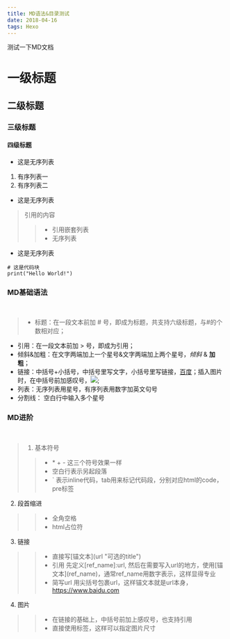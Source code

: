 ```yaml
---
title: MD语法&目录测试
date: 2018-04-16
tags: Hexo
---
```

测试一下MD文档
 <!-- more -->

# 一级标题

## 二级标题

### 三级标题
#### 四级标题
- 这是无序列表
1. 有序列表一
2. 有序列表二

- 这是无序列表
> 引用的内容
>>+ 引用嵌套列表
>>+ 无序列表

- 这是无序列表
```
# 这是代码块
print("Hello World!")
```

### MD基础语法  
 
>* 标题：在一段文本前加 # 号，即成为标题，共支持六级标题，与#的个数相对应；
* 引用：在一段文本前加 > 号，即成为引用；
* 倾斜&加粗：在文字两端加上一个星号&文字两端加上两个星号，*倾斜* & **加粗**；
* 链接：中括号+小括号，中括号里写文字，小括号里写链接，[百度](https://www.baidu.com)；插入图片时，在中括号前加感叹号，![](https://www.google.com/logos/doodles/2018/fanny-blankers-koens-100th-birthday-5898084352524288-l.png);
* 列表：无序列表用星号，有序列表用数字加英文句号
* 分割线： 空白行中输入多个星号 
 
### MD进阶
 
>1. 基本符号
>>- \* \+ \- 这三个符号效果一样
>>- 空白行表示另起段落
>>- \` 表示inline代码，tab用来标记代码段，分别对应html的code，pre标签
2. 段首缩进
>>- 全角空格
>>- html占位符
3. 链接
>>- 直接写\[锚文本\](url "可选的title")
>>- 引用 先定义\[ref_name\]:url, 然后在需要写入url的地方，使用\[锚文本\](ref_name)，通常ref_name用数字表示，这样显得专业
>>- 简写url 用尖括号包裹url，这样锚文本就是url本身，<https://www.baidu.com>
4. 图片
>>- 在链接的基础上，中括号前加上感叹号，也支持引用
>>- 直接使用<img>标签，这样可以指定图片尺寸
